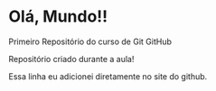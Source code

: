 # Olá, Mundo!!
 Primeiro Repositório do curso de Git GitHub

Repositório criado durante a aula!

Essa linha eu adicionei diretamente no site do github.
